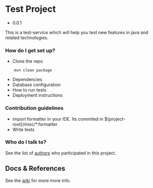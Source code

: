 # Test Project #
* 0.0.1

This is a test-service which will help you test new features in java and related technologies.

### How do I get set up? ###

* Clone the repo
```
	mvn clean package
```
* Dependencies
* Database configuration
* How to run tests
* Deployment instructions

### Contribution guidelines ###

* import formatter in your IDE. Its commited in ${project-root}/misc/*.formatter
* Write tests

### Who do I talk to? ###

See the list of [authors](https://myorg.atlassian.net/wiki) who participated in this project.

## Docs & References
See the [wiki](https://myorg.atlassian.net/wiki) for more more info.
